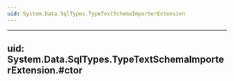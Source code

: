 ```yaml
---
uid: System.Data.SqlTypes.TypeTextSchemaImporterExtension
---
```


---
uid: System.Data.SqlTypes.TypeTextSchemaImporterExtension.#ctor
---
